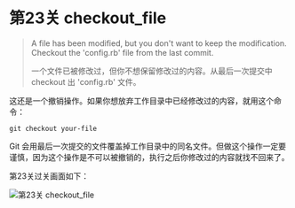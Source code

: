 
# 第23关 checkout_file

> A file has been modified, but you don't want to keep the modification.  Checkout the 'config.rb' file from the last commit.
>
> 一个文件已被修改过，但你不想保留修改过的内容。从最后一次提交中 checkout 出 'config.rb' 文件。

这还是一个撤销操作。如果你想放弃工作目录中已经修改过的内容，就用这个命令：

```shell
git checkout your-file
```

Git 会用最后一次提交的文件覆盖掉工作目录中的同名文件。但做这个操作一定要谨慎，因为这个操作是不可以被撤销的，执行之后你修改过的内容就找不回来了。

第23关过关画面如下：

![第23关 checkout_file](images/level-23-checkout-file.png)
